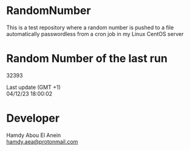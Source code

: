 # RandomNumber    
This is a test repository where a random number is pushed to a file automatically passwordless from a cron job in my Linux CentOS server    
# Random Number of the last run   
32393
      
Last update (GMT +1)    
04/12/23 18:00:02
# Developer    
Hamdy Abou El Anein   
hamdy.aea@protonmail.com
